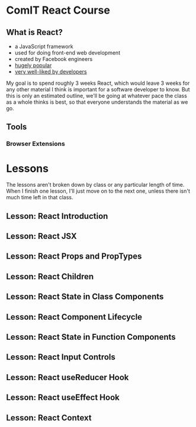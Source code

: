 # ComIT React Course

## What is React?
- a JavaScript framework
- used for doing front-end web development
- created by Facebook engineers
- [hugely popular](https://insights.stackoverflow.com/survey/2020#technology-web-frameworks)
- [very well-liked by developers](https://insights.stackoverflow.com/survey/2020#technology-most-loved-dreaded-and-wanted-web-frameworks)


My goal is to spend roughly 3 weeks React, which would leave 3 weeks for any other material I think is important for a software developer to know. But this is only an estimated outline, we'll be going at whatever pace the class as a whole thinks is best, so that everyone understands the material as we go.

## Tools

### Browser Extensions


# Lessons
The lessons aren't broken down by class or any particular length of time. When I finish one lesson, I'll just move on to the next one, unless there isn't much time left in that class.

## Lesson: React Introduction

## Lesson: React JSX

## Lesson: React Props and PropTypes

## Lesson: React Children

## Lesson: React State in Class Components

## Lesson: React Component Lifecycle

## Lesson: React State in Function Components

## Lesson: React Input Controls

## Lesson: React useReducer Hook

## Lesson: React useEffect Hook

## Lesson: React Context
